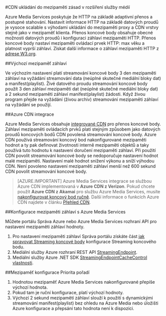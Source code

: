 <properties
    pageTitle="CDN ukládání do mezipaměti zásad v rozšíření služby médií"
    description="Toto téma obsahuje přehled CDN ukládání do mezipaměti zásad v rozšíření Media Services."
    services="media-services,cdn"
    documentationCenter=".NET"
    authors="juliako"
    manager="erikre"
    editor=""/>

<tags
    ms.service="media-services"
    ms.workload="tbd"
    ms.tgt_pltfrm="na"
    ms.devlang="na"
    ms.topic="article"
    ms.date="09/19/2016"
    ms.author="juliako"/>
 
#<a name="cdn-caching-policy-in-media-services-extension"></a>CDN ukládání do mezipaměti zásad v rozšíření služby médií

Azure Media Services poskytuje že HTTP na základě adaptivní přenos a postupné stahování. Nastavit informace HTTP na základě datových proudů je vysoce scalable s výhodami ukládání do mezipaměti proxy a CDN vrstvy stejně jako v mezipaměť klienta. Přenos koncové body obsahuje obecné možnosti datových proudů i konfiguraci záhlaví mezipaměti HTTP. Přenos koncové body nastaví mezipaměti ovládací prvek HTTP: max věku a platnost vyprší záhlaví. Získat další informace o záhlaví mezipaměti HTTP z [adrese W3.org](http://www.w3.org/Protocols/rfc2616/rfc2616-sec13.html).

##<a name="default-caching-headers"></a>Výchozí mezipaměť záhlaví

Ve výchozím nastavení platí streamování koncové body 3 den mezipaměti záhlaví na vyžádání streamování data (neúplné skutečné mediální bloky dat) a manifest(playlist). Živé datového proudu streamování koncové body použít 3 den záhlaví mezipaměti dat (neúplné skutečné mediální bloky dat) a 2 sekund mezipaměti záhlaví manifest(playlist) žádosti. Když živou program přejde na vyžádání (živou archiv) streamování mezipaměti záhlaví na vyžádání se použijí.

##<a name="azure-cdn-integration"></a>Azure CDN integrace

Azure Media Services obsahuje [integrované CDN](https://azure.microsoft.com/updates/azure-media-services-now-fully-integrated-with-azure-cdn/) pro přenos koncové body. Záhlaví mezipaměti ovládacích prvků platí stejným způsobem jako datových proudů koncových bodů CDN povolená streamování koncové body. Azure CDN používá streamování koncový bod nakonfigurované mezipaměti hodnot a ty pak definovat životnosti interně mezipaměti objektů a taky používá tuto hodnotu k nastavení doručení mezipaměti záhlaví. Při použití CDN povolit streamování koncové body se nedoporučuje nastavení hodnot malé mezipaměti. Nastavení malé hodnot snížení výkonu a sníží výhodou CDN. Není povoleno nastavení mezipaměti záhlaví menší než 600 sekund CDN povolit streamování koncové body.

>[AZURE.IMPORTANT] Azure Media Services integrace se službou Azure CDN implementovaná v **Azure CDN z Verizon**.  Pokud chcete použít **Azure CDN z Akamai** pro službu Azure Media Services, musíte [nakonfigurovat koncový bod ručně](cdn-create-new-endpoint.md).  Další informace o funkcích Azure CDN najdete v článku [Přehled CDN](cdn-overview.md).

##<a name="configuring-cache-headers-with-azure-media-services"></a>Konfigurace mezipaměti záhlaví s Azure Media Services

Můžete portálu Správa Azure nebo Azure Media Services rozhraní API pro nastavení mezipaměti záhlaví hodnoty.

1. Pro nastavení mezipaměti záhlaví Správa portálu získáte část [jak spravovat Streaming koncové body](../media-services/media-services-portal-manage-streaming-endpoints.md) konfigurace Streaming koncového bodu.
2. Mediální služby Azure rozhraní REST API [StreamingEndpoint](https://msdn.microsoft.com/library/azure/dn783468.aspx#StreamingEndpointCacheControl).
3. Mediální služby Azure .NET SDK [StreamingEndpointCacheControl vlastnosti](http://go.microsoft.com/fwlink/?LinkId=615302).

##<a name="cache-configuration-precedence-order"></a>Mezipaměť konfigurace Priorita pořadí

1. Hodnotou mezipaměť Azure Media Services nakonfigurované přepíše výchozí hodnota.
2. Pokud tam je ruční konfigurace, platí výchozí hodnoty.
3. Výchozí 2 sekund mezipamětí záhlaví slouží k použití s dynamickými streamování manifest(playlist) bez ohledu na Azure Media nebo úložišti Azure konfigurace a přepsání tato hodnota není k dispozici.

